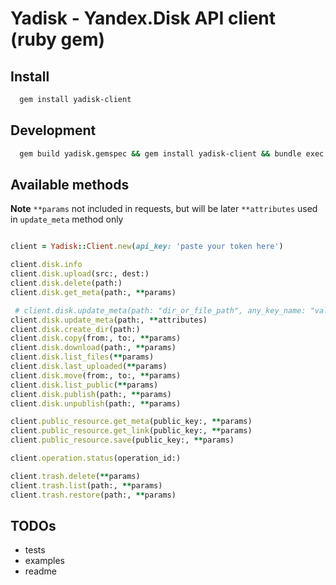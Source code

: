 # Yadisk - Yandex.Disk API client (ruby gem)

## Install

```sh
  gem install yadisk-client
```

## Development

```sh
  gem build yadisk.gemspec && gem install yadisk-client && bundle exec rake console
```

## Available methods

**Note**
`**params` not included in requests, but will be later
`**attributes` used in `update_meta` method only

```ruby

client = Yadisk::Client.new(api_key: 'paste your token here')

client.disk.info
client.disk.upload(src:, dest:)
client.disk.delete(path:)
client.disk.get_meta(path:, **params)

 # client.disk.update_meta(path: "dir_or_file_path", any_key_name: "value", other_key_name: "any_value")
client.disk.update_meta(path:, **attributes)
client.disk.create_dir(path:)
client.disk.copy(from:, to:, **params)
client.disk.download(path:, **params)
client.disk.list_files(**params)
client.disk.last_uploaded(**params)
client.disk.move(from:, to:, **params)
client.disk.list_public(**params)
client.disk.publish(path:, **params)
client.disk.unpublish(path:, **params)

client.public_resource.get_meta(public_key:, **params)
client.public_resource.get_link(public_key:, **params)
client.public_resource.save(public_key:, **params)

client.operation.status(operation_id:)

client.trash.delete(**params)
client.trash.list(path:, **params)
client.trash.restore(path:, **params)
```

## TODOs

- tests
- examples
- readme
